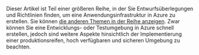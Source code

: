 Dieser Artikel ist Teil einer größeren Reihe, in der Sie Entwurfsüberlegungen und Richtlinien finden, um eine Anwendungsinfrastruktur in Azure zu erstellen. Sie können [die anderen Themen in der Reihe anzeigen](#next-steps). Zwar können Sie eine Entwicklungs- oder Testumgebung in Azure schnell erstellen, jedoch sind weitere Aspekte hinsichtlich der Implementierung einer produktionsreifen, hoch verfügbaren und sicheren Umgebung zu beachten.

<!---HONumber=AcomDC_0914_2016-->